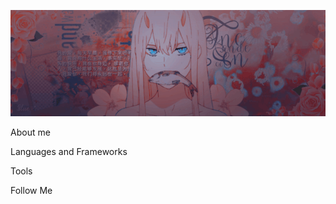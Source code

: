 ![Header](https://github.com/NxtaSunstrike/NxtaSunstrike/blob/main/assets/Banner.gif)

About me


Languages and Frameworks


Tools


Follow Me
